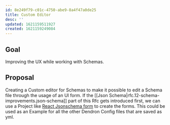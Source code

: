 ```yaml
---
id: 8e249f79-c01c-4750-abe9-8a4f47a0de25
title: Custom Editor
desc: ''
updated: 1621159511927
created: 1621159249084
---
```


## Goal

Improving the UX while working with Schemas.

## Proposal

Creating a Custom editor for Schemas to make it possible to edit a Schema file through the usage of an UI form. If the [[Json Schema|rfc.12-schema-improvements.json-schema]] part of this Rfc gets introduced first, we can use a Project like [React Jsonschema form](https://react-jsonschema-form.readthedocs.io/en/latest/) to create the forms. 
This could be used as an Example for all the other Dendron Config files that are saved as yml.


